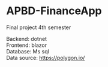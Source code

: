 # APBD-FinanceApp
Final project 4th semester

Backend: dotnet <br>
Frontend: blazor <br>
Database: Ms sql <br>
Data source: https://polygon.io/
